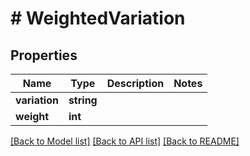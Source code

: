 # # WeightedVariation

## Properties

Name | Type | Description | Notes
------------ | ------------- | ------------- | -------------
**variation** | **string** |  |
**weight** | **int** |  |

[[Back to Model list]](../../README.md#models) [[Back to API list]](../../README.md#endpoints) [[Back to README]](../../README.md)
